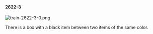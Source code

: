 #### 2622-3
![train-2622-3-0.png](https://github.com/lil-lab/nlvr/raw/master/nlvr/train/images/52/train-2622-3-0.png "train-2622-3-0.png")

There is a box with a black item between two items of the same color.